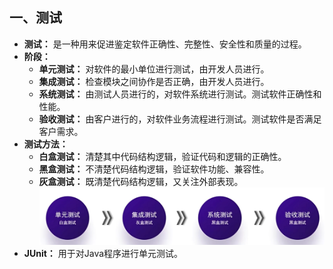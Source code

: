## 一、测试
* **测试：** 是一种用来促进鉴定软件正确性、完整性、安全性和质量的过程。
* **阶段：** 
  * **单元测试：** 对软件的最小单位进行测试，由开发人员进行。  
  * **集成测试：** 检查模块之间协作是否正确，由开发人员进行。  
  * **系统测试：** 由测试人员进行的，对软件系统进行测试。测试软件正确性和性能。 
  * **验收测试：** 由客户进行的，对软件业务流程进行测试。测试软件是否满足客户需求。
* **测试方法：**
  * **白盒测试：** 清楚其中代码结构逻辑，验证代码和逻辑的正确性。
  * **黑盒测试：** 不清楚代码结构逻辑，验证软件功能、兼容性。
  * **灰盒测试：** 既清楚代码结构逻辑，又关注外部表现。
 ![1748285813232](image/测试/1748285813232.png)
* **JUnit：** 用于对Java程序进行单元测试。